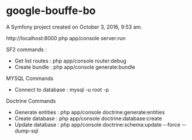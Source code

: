 google-bouffe-bo
================

A Symfony project created on October 3, 2016, 9:53 am.


http://localhost:8000
php app/console server:run

SF2 commands :
- Get list routes : php app/console router:debug
- Create bundle : php app/console generate:bundle

MYSQL Commands
- Connect to database : mysql -u root -p


Doctrine Commands
- Generate entities : php app/console doctrine:generate:entities
- Create database : php app/console doctrine:database:create
- Update database : php app/console doctrine:schema:update --force --dump-sql